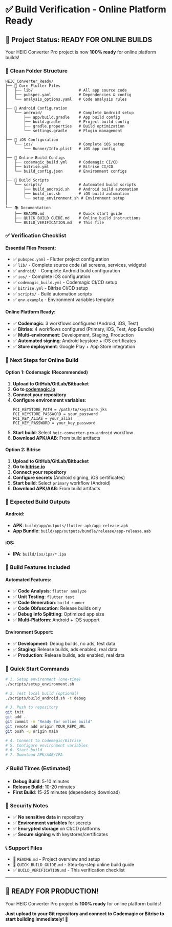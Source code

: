 # ✅ Build Verification - Online Platform Ready

## 🎯 Project Status: READY FOR ONLINE BUILDS

Your HEIC Converter Pro project is now **100% ready** for online platform builds!

### 📁 Clean Folder Structure
```
HEIC_Converter_Ready/
├── 📱 Core Flutter Files
│   ├── lib/                    # All app source code
│   ├── pubspec.yaml            # Dependencies & config
│   └── analysis_options.yaml   # Code analysis rules
│
├── 🤖 Android Configuration  
│   └── android/                # Complete Android setup
│       ├── app/build.gradle    # App build config
│       ├── build.gradle        # Project build config
│       ├── gradle.properties   # Build optimization
│       └── settings.gradle     # Plugin management
│
├── 🍎 iOS Configuration
│   └── ios/                    # Complete iOS setup
│       └── Runner/Info.plist   # iOS app config
│
├── 🚀 Online Build Configs
│   ├── codemagic_build.yml     # Codemagic CI/CD
│   ├── bitrise.yml             # Bitrise CI/CD
│   └── build_config.json       # Environment configs
│
├── 🔧 Build Scripts
│   └── scripts/                # Automated build scripts
│       ├── build_android.sh    # Android build automation
│       ├── build_ios.sh        # iOS build automation
│       └── setup_environment.sh # Environment setup
│
└── 📚 Documentation
    ├── README.md               # Quick start guide
    ├── QUICK_BUILD_GUIDE.md    # Online build instructions
    └── BUILD_VERIFICATION.md   # This file
```

### ✅ Verification Checklist

#### Essential Files Present:
- ✅ `pubspec.yaml` - Flutter project configuration
- ✅ `lib/` - Complete source code (all screens, services, widgets)
- ✅ `android/` - Complete Android build configuration
- ✅ `ios/` - Complete iOS configuration
- ✅ `codemagic_build.yml` - Codemagic CI/CD setup
- ✅ `bitrise.yml` - Bitrise CI/CD setup
- ✅ `scripts/` - Build automation scripts
- ✅ `env.example` - Environment variables template

#### Online Platform Ready:
- ✅ **Codemagic**: 3 workflows configured (Android, iOS, Test)
- ✅ **Bitrise**: 4 workflows configured (Primary, iOS, Test, App Bundle)
- ✅ **Multi-environment**: Development, Staging, Production
- ✅ **Automated signing**: Android keystore + iOS certificates
- ✅ **Store deployment**: Google Play + App Store integration

### 🚀 Next Steps for Online Build

#### Option 1: Codemagic (Recommended)
1. **Upload to GitHub/GitLab/Bitbucket**
2. **Go to [codemagic.io](https://codemagic.io)**
3. **Connect your repository**
4. **Configure environment variables**:
   ```
   FCI_KEYSTORE_PATH = /path/to/keystore.jks
   FCI_KEYSTORE_PASSWORD = your_password
   FCI_KEY_ALIAS = your_alias
   FCI_KEY_PASSWORD = your_key_password
   ```
5. **Start build**: Select `heic-converter-pro-android` workflow
6. **Download APK/AAB**: From build artifacts

#### Option 2: Bitrise
1. **Upload to GitHub/GitLab/Bitbucket**
2. **Go to [bitrise.io](https://bitrise.io)**
3. **Connect your repository**
4. **Configure secrets** (Android signing, iOS certificates)
5. **Start build**: Select `primary` workflow (Android)
6. **Download APK/AAB**: From build artifacts

### 📱 Expected Build Outputs

#### Android:
- **APK**: `build/app/outputs/flutter-apk/app-release.apk`
- **App Bundle**: `build/app/outputs/bundle/release/app-release.aab`

#### iOS:
- **IPA**: `build/ios/ipa/*.ipa`

### 🔧 Build Features Included

#### Automated Features:
- ✅ **Code Analysis**: `flutter analyze`
- ✅ **Unit Testing**: `flutter test`
- ✅ **Code Generation**: `build_runner`
- ✅ **Code Obfuscation**: Release builds only
- ✅ **Debug Info Splitting**: Optimized app size
- ✅ **Multi-Platform**: Android + iOS support

#### Environment Support:
- ✅ **Development**: Debug builds, no ads, test data
- ✅ **Staging**: Release builds, ads enabled, real data
- ✅ **Production**: Release builds, ads enabled, real data

### 🎯 Quick Start Commands

```bash
# 1. Setup environment (one-time)
./scripts/setup_environment.sh

# 2. Test local build (optional)
./scripts/build_android.sh -t debug

# 3. Push to repository
git init
git add .
git commit -m "Ready for online build"
git remote add origin YOUR_REPO_URL
git push -u origin main

# 4. Connect to Codemagic/Bitrise
# 5. Configure environment variables
# 6. Start build
# 7. Download APK/AAB/IPA
```

### ⚡ Build Times (Estimated)
- **Debug Build**: 5-10 minutes
- **Release Build**: 10-20 minutes
- **First Build**: 15-25 minutes (dependency download)

### 🔐 Security Notes
- ✅ **No sensitive data** in repository
- ✅ **Environment variables** for secrets
- ✅ **Encrypted storage** on CI/CD platforms
- ✅ **Secure signing** with keystores/certificates

### 📞 Support Files
- 📖 `README.md` - Project overview and setup
- 🚀 `QUICK_BUILD_GUIDE.md` - Step-by-step online build guide
- ✅ `BUILD_VERIFICATION.md` - This verification checklist

---

## 🎉 READY FOR PRODUCTION!

Your HEIC Converter Pro project is **100% ready** for online platform builds!

**Just upload to your Git repository and connect to Codemagic or Bitrise to start building immediately! 🚀**
